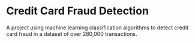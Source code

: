 # Credit Card Fraud Detection
A project using machine learning classification algorithms to detect credit card fraud in a dataset of over 280,000 transactions.
